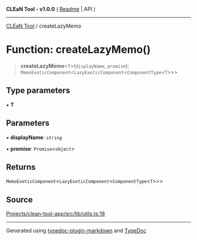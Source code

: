 **CLEaN Tool - v1.0.0** ( [Readme](../README.md) \| API )

***

[CLEaN Tool](../exports.md) / createLazyMemo

# Function: createLazyMemo()

> **createLazyMemo**\<`T`\>(`displayName`, `promise`): `MemoExoticComponent`\<`LazyExoticComponent`\<`ComponentType`\<`T`\>\>\>

## Type parameters

▪ **T**

## Parameters

▪ **displayName**: `string`

▪ **promise**: `Promise`\<`object`\>

## Returns

`MemoExoticComponent`\<`LazyExoticComponent`\<`ComponentType`\<`T`\>\>\>

## Source

[Projects/clean-tool-app/src/lib/utils.ts:18](https://github.com/yuckyh/clean-tool-app/)

***

Generated using [typedoc-plugin-markdown](https://www.npmjs.com/package/typedoc-plugin-markdown) and [TypeDoc](https://typedoc.org/)
